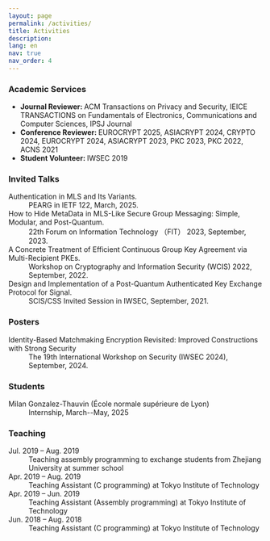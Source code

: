 ```yaml
---
layout: page
permalink: /activities/
title: Activities
description:
lang: en
nav: true
nav_order: 4
---
```


<h3>Academic Services</h3>
<ul>
  <li><strong>Journal Reviewer: </strong>ACM Transactions on Privacy and Security, IEICE TRANSACTIONS on Fundamentals of Electronics, Communications and Computer Sciences, IPSJ Journal</li>
  <li><strong>Conference Reviewer: </strong>EUROCRYPT 2025, ASIACRYPT 2024, CRYPTO 2024, EUROCRYPT 2024, ASIACRYPT 2023, PKC 2023, PKC 2022, ACNS 2021</li>
  <li><strong>Student Volunteer: </strong>IWSEC 2019</li>
</ul>

<h3>Invited Talks</h3>
<dl>
    <dt>Authentication in MLS and Its Variants.</dt>
    <dd>PEARG in IETF 122, March, 2025.</dd>
    <dt>How to Hide MetaData in MLS-Like Secure Group Messaging: Simple, Modular, and Post-Quantum.</dt>
    <dd>22th Forum on Information Technology （FIT） 2023, September, 2023.</dd>
    <dt>A Concrete Treatment of Efficient Continuous Group Key Agreement via Multi-Recipient PKEs.</dt>
    <dd>Workshop on Cryptography and Information Security (WCIS) 2022, September, 2022.</dd>
    <dt>Design and Implementation of a Post-Quantum Authenticated Key Exchange Protocol for Signal.</dt>
    <dd>SCIS/CSS Invited Session in IWSEC, September, 2021.</dd>
</dl>

<h3>Posters</h3>
<dl>
    <dt>Identity-Based Matchmaking Encryption Revisited: Improved Constructions with Strong Security</dt>
    <dd>The 19th International Workshop on Security (IWSEC 2024), September, 2024.</dd>
</dl>

<h3>Students</h3>
<dl>
    <dt>Milan Gonzalez-Thauvin (École normale supérieure de Lyon)</dt>
    <dd>Internship, March--May, 2025</dd>
</dl>

<h3>Teaching</h3>
<dl>
    <dt>Jul. 2019 &ndash; Aug. 2019</dt>
    <dd>Teaching assembly programming to exchange students from Zhejiang University at summer school</dd>
    <dt>Apr. 2019 &ndash; Aug. 2019</dt>
    <dd>Teaching Assistant (C programming) at Tokyo Institute of Technology</dd>
    <dt>Apr. 2019 &ndash; Jun. 2019</dt>
    <dd>Teaching Assistant (Assembly programming) at Tokyo Institute of Technology</dd>
    <dt>Jun. 2018 &ndash; Aug. 2018</dt>
    <dd>Teaching Assistant (C programming) at Tokyo Institute of Technology</dd>
</dl>